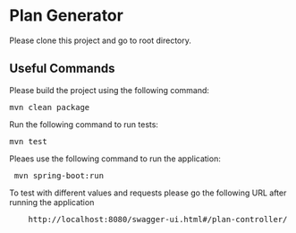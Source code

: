 
# Plan Generator

Please clone this project and go to root directory.

## Useful Commands

Please build the project using the following command: 
<pre>
mvn clean package
</pre>
 
Run the following command to run tests: 
<pre>
mvn test
</pre>
    
Pleaes use the following command to run the application:
<pre>
 mvn spring-boot:run
</pre>
     
To test with different values and requests please go the following URL after running the application 

<pre>
    http://localhost:8080/swagger-ui.html#/plan-controller/    
</pre>  
